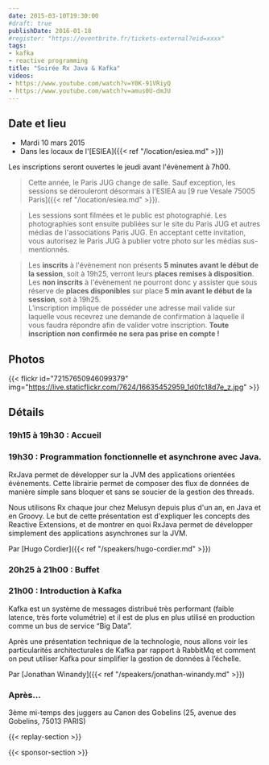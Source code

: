 ```yaml
---
date: 2015-03-10T19:30:00
#draft: true
publishDate: 2016-01-18
#register: "https://eventbrite.fr/tickets-external?eid=xxxx"
tags:
- kafka
- reactive programming
title: "Soirée Rx Java & Kafka"
videos:
- https://www.youtube.com/watch?v=Y0K-91VRiyQ
- https://www.youtube.com/watch?v=amus0U-dmJU
---
```


## Date et lieu

- Mardi 10 mars 2015
- Dans les locaux de l'[ESIEA]({{< ref "/location/esiea.md" >}})

Les inscriptions seront ouvertes le jeudi avant l'évènement à 7h00.

> Cette année, le Paris JUG change de salle. Sauf exception, les sessions se dérouleront désormais à l'ESIEA au [9 rue Vesale 75005 Paris]({{< ref "/location/esiea.md" >}}).

> Les sessions sont filmées et le public est photographié. Les photographies sont ensuite publiées sur le site du Paris JUG et autres médias de l'associations Paris JUG. En acceptant cette invitation, vous autorisez le Paris JUG à publier votre photo sur les médias sus-mentionnés.

> Les **inscrits** à l'évènement non présents **5 minutes avant le début de la session**, soit à 19h25, verront leurs **places remises à disposition**.  
> Les **non inscrits** à l'évènement ne pourront donc y assister que sous réserve de **places disponibles** sur place **5 min avant le début de la session**, soit à 19h25.  
> L’inscription implique de posséder une adresse mail valide sur laquelle vous recevrez une demande de confirmation à laquelle il vous faudra répondre afin de valider votre inscription.
> **Toute inscription non confirmée ne sera pas prise en compte !**

## Photos

{{< flickr id="72157650946099379" img="https://live.staticflickr.com/7624/16635452959_1d0fc18d7e_z.jpg" >}}

## Détails

### 19h15 à 19h30 : Accueil

### 19h30 : Programmation fonctionnelle et asynchrone avec Java.

RxJava permet de développer sur la JVM des applications orientées évènements. Cette librairie permet de composer des flux de données de manière simple sans bloquer et sans se soucier de la gestion des threads.

Nous utilisons Rx chaque jour chez Melusyn depuis plus d'un an, en Java et en Groovy. Le but de cette présentation est d'expliquer les concepts des Reactive Extensions, et de montrer en quoi RxJava permet de développer simplement des applications asynchrones sur la JVM.

Par [Hugo Cordier]({{< ref "/speakers/hugo-cordier.md" >}})

### 20h25 à 21h00 : Buffet

### 21h00 : Introduction à Kafka

Kafka est un système de messages distribué très performant (faible latence, très forte volumétrie) et il est de plus en plus utilisé en production comme un bus de service “Big Data”.

Après une présentation technique de la technologie, nous allons voir les particularités architecturales de Kafka par rapport à RabbitMq et comment on peut utiliser Kafka pour simplifier la gestion de données à l’échelle.

Par [Jonathan Winandy]({{< ref "/speakers/jonathan-winandy.md" >}})

### Après…

3ème mi-temps des juggers au Canon des Gobelins (25, avenue des Gobelins, 75013 PARIS)

{{< replay-section >}}

{{< sponsor-section >}}
